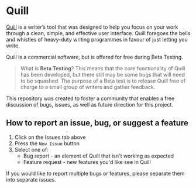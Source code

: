 # Quill

[Quill](quilleditor.com) is a writer’s tool that was designed to help you focus on your work through a clean, simple, and effective user interface. Quill foregoes the bells and whistles of heavy-duty writing programmes in favour of just letting you write.

Quill is a commercial software, but is offered for free during Beta Testing.

> What is **Beta Testing**? This means that the core functionality of Quill has been developed, but there still may be some bugs that will need to be squashed. The purpose of a Beta test is to release Quill free of charge to a small group of writers and gather feedback.

This repository was created to foster a community that enables a free discussion of bugs, issues, as well as future direction for this project.

## How to report an issue, bug, or suggest a feature

1. Click on the Issues tab above
2. Press the `New Issue` button
3. Select one of:
   - Bug report - an element of Quill that isn't working as expected
   - Feature request - new features you'd like see in Quill

If you would like to report multiple bugs or features, please separate them into separate issues.
